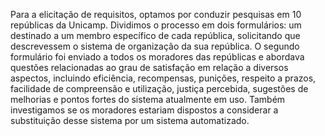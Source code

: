 Para a elicitação de requisitos, optamos por conduzir pesquisas em 10 repúblicas da Unicamp. Dividimos o processo em dois formulários:
um destinado a um membro específico de cada república, solicitando que descrevessem o sistema de organização da sua república.
O segundo formulário foi enviado a todos os moradores das repúblicas e abordava questões relacionadas ao grau de satisfação em relação a 
diversos aspectos, incluindo eficiência, recompensas, punições, respeito a prazos, facilidade de compreensão e utilização, justiça percebida,
sugestões de melhorias e pontos fortes do sistema atualmente em uso. Também investigamos se os moradores estariam dispostos a considerar a 
substituição desse sistema por um sistema automatizado.
